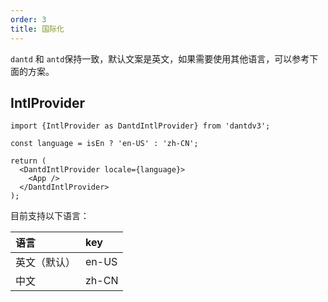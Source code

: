 ```yaml
---
order: 3
title: 国际化
---
```



`dantd` 和 `antd`保持一致，默认文案是英文，如果需要使用其他语言，可以参考下面的方案。

## IntlProvider

```
import {IntlProvider as DantdIntlProvider} from 'dantdv3';

const language = isEn ? 'en-US' : 'zh-CN';

return (
  <DantdIntlProvider locale={language}>
    <App />
  </DantdIntlProvider>
);
```

目前支持以下语言：

| 语言 | key |
| :-- | :-- |
| 英文（默认） | en-US |
| 中文 | zh-CN |